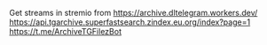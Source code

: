 Get streams in stremio from
https://archive.dltelegram.workers.dev/
https://api.tgarchive.superfastsearch.zindex.eu.org/index?page=1
https://t.me/ArchiveTGFilezBot